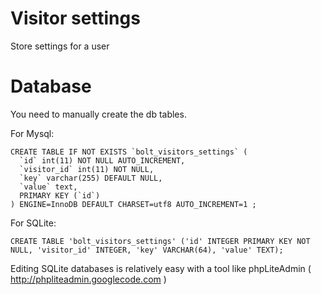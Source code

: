 Visitor settings
=======================

Store settings for a user


Database
=======================

You need to manually create the db tables.

For Mysql:

    CREATE TABLE IF NOT EXISTS `bolt_visitors_settings` (
      `id` int(11) NOT NULL AUTO_INCREMENT,
      `visitor_id` int(11) NOT NULL,
      `key` varchar(255) DEFAULT NULL,
      `value` text,
      PRIMARY KEY (`id`)
    ) ENGINE=InnoDB DEFAULT CHARSET=utf8 AUTO_INCREMENT=1 ;

For SQLite:

    CREATE TABLE 'bolt_visitors_settings' ('id' INTEGER PRIMARY KEY NOT NULL, 'visitor_id' INTEGER, 'key' VARCHAR(64), 'value' TEXT);

Editing SQLite databases is relatively easy with a tool like phpLiteAdmin ( <a href="http://phpliteadmin.googlecode.com">http://phpliteadmin.googlecode.com</a> )